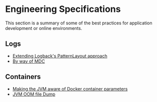 # Engineering Specifications
This section is a summary of some of the best practices for application development or online environments.

## Logs
- [Extending Logback's PatternLayout approach](./log/patternLayout.md)
- [By way of MDC](./log/MDC.md)

## Containers
- [Making the JVM aware of Docker container parameters](jvm-docker.md)
- [JVM OOM file Dump](JVM-OOM-file-storage-solution.md)